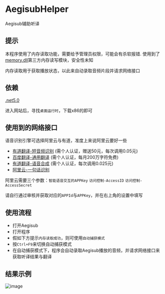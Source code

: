 # AegisubHelper
Aegisub辅助听译

## 提示
本程序使用了内存读取功能，需要给予管理员权限，可能会有杀软报错.
使用到了[memory.dll](https://github.com/erfg12/memory.dll)第三方内存读写模块，安全性未知

内存读取用于获取播放状态，以此来自动录取音频片段并请求网络接口

## 依赖
[.net5.0](https://dotnet.microsoft.com/download/dotnet/5.0)

进入网站后，寻找`桌面运行时`，下载x86的即可

## 使用到的网络接口
语音识别引擎可选择阿里云与有道，准度上来说阿里云要好一些
- [有道翻译-短音频识别](https://ai.youdao.com/product-asr.s) (需个人认证，赠送50元，每次调用0.05元)
- [百度翻译-通用翻译](https://fanyi-api.baidu.com/product/11) (需个人认证，每月200万字符免费)
- [有道翻译-语音合成](https://ai.youdao.com/product-tts.s) (需个人认证，每次调用0.025元)
- [阿里云-一句话识别](https://help.aliyun.com/document_detail/84442.html)

阿里云需要三个参数：`智能语音交互的APPKey` `访问控制-AccessID` `访问控制-AccessSecret`

请自行通过审核并获取对应的`APPId`与`APPKey`，并在右上角的设置中填写

## 使用流程
- 打开Aegisub
- 打开程序
- 假如下方提示`内存读取成功`，则可使用`自动捕获模式`
- 按`Ctrl+F9`来切换自动捕获模式
- 在自动捕获模式下，程序会自动录取Aegisub播放的音频，并请求网络接口来获取听译结果与翻译

## 结果示例
![image](https://user-images.githubusercontent.com/50934714/171527112-40302e19-6fe6-4bf9-859e-7779439b3fdd.png)
